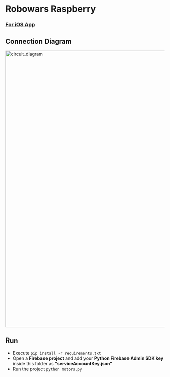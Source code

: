 # Robowars Raspberry

### [For iOS App](https://github.com/dkarakay/robowars-ios)

## Connection Diagram
<img width="874" alt="circuit_diagram" src="https://user-images.githubusercontent.com/20050426/117544658-25408600-b02b-11eb-80ed-4be55f85acd2.png">

## Run
- Execute ```pip install -r requirements.txt```
- Open a **Firebase project** and add your **Python Firebase Admin SDK key** inside this folder as **"serviceAccountKey.json"**
- Run the project ```python motors.py```
